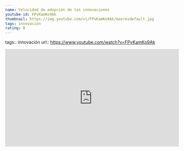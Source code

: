 ```yaml
---
name: Velocidad de adopción de las innovaciones
youtube-id: FPvKamKo9Ak
thumbnail: https://img.youtube.com/vi/FPvKamKo9Ak/maxresdefault.jpg
tags: innovación
rating: 8
---
```

tags:: innovación
url:: https://www.youtube.com/watch?v=FPvKamKo9Ak

<iframe width='560' height='315' src='https://www.youtube.com/embed/FPvKamKo9Ak' title='YouTube video player' frameborder='0' allow='accelerometer; autoplay; clipboard-write; encrypted-media; gyroscope; picture-in-picture; web-share' allowfullscreen></iframe>


